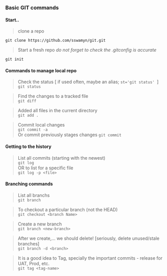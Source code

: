 ### Basic GIT commands 

#### Start.. 

> clone a repo 
```
git clone https://github.com/sswamyn/git.git 
```
> Start a fresh repo _do not forget to check the .gitconfig is accurate_
```
git init
```

#### Commands to manage local repo 
> Check the status [ if used often, maybe an alias; ```st='git status' ```] <br>
``` git status ```

> Find the changes to a tracked file <br>
``` git diff ```

> Added all files in the current directory <br>
``` git add . ```

> Commit local changes <br>
``` git commit -a ``` <br>
Or commit previously stages changes 
``` git commit ```

#### Getting to the history 
> List all commits (starting with the newest) <br>
``` git log ``` <br> OR to list for a specific file <br>
``` git log -p <file> ```

#### Branching commands 
> List all branchs <br>
``` git branch ```<br> 

> To checkout a particular branch (not the HEAD) <br>
``` git checkout <branch Name> ```<br>

> Create a new branch <br>
``` git branch <new-branch> ``` <br>

> After we create,... we should delete! [seriously, delete unused/stale branches] <br>
``` git branch -d <branch> ``` <br>

> It is a good idea to Tag, specially the important commits - release for UAT, Prod, etc. <br>
``` git tag <tag-name> ``` 














